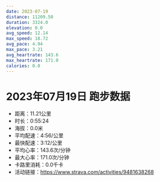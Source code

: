 ```yaml
---
date: 2023-07-19
distance: 11209.50
duration: 3324.0
elevation: 0.0
avg_speed: 12.14
max_speed: 18.72
avg_pace: 4.94
max_pace: 3.21
avg_heartrate: 143.6
max_heartrate: 171.0
calories: 0.0
---
```


# 2023年07月19日 跑步数据

- 距离：11.21公里
- 时长：0:55:24
- 海拔：0.0米
- 平均配速：4:56/公里
- 最快配速：3:12/公里
- 平均心率：143.6次/分钟
- 最大心率：171.0次/分钟
- 卡路里消耗：0.0千卡
- 活动链接：https://www.strava.com/activities/9481638268
